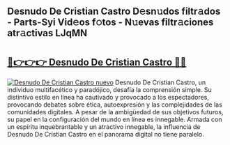 ## Desnudo De Cristian Castro D𝚎sn𝚞dos filtr𝚊dos - Parts-Syi Vid𝚎os f𝚘tos - N𝚞evas filtr𝚊ciones atr𝚊ctivas LJqMN

# <h2><a href="http://mbcx2k.tromn.icu/?c=Desnudo+De+Cristian+Castro">🔗👉👉👉 Desnudo De Cristian Castro 🔗🔗</a></h2>

[![Desnudo De Cristian Castro nuevo](https://i.imgur.com/pEAQMta.gif)](http://mbcx2k.tromn.icu/?c=Desnudo+De+Cristian+Castro)
Desnudo De Cristian Castro, un individuo multifacético y paradójico, desafía la comprensión simple. Su distintivo estilo en línea ha cautivado y provocado a los espectadores, provocando debates sobre ética, autoexpresión y las complejidades de las comunidades digitales. A pesar de la ambigüedad de sus objetivos futuros, su papel en la configuración del mundo en línea es innegable. Armada con un espíritu inquebrantable y un atractivo innegable, la influencia de Desnudo De Cristian Castro en el panorama digital no tiene paralelo.
